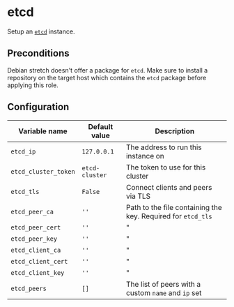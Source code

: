 # etcd

Setup an [`etcd`](https://coreos.com/etcd/docs/latest/) instance.

## Preconditions

Debian stretch doesn't offer a package for `etcd`. Make sure to install a
repository on the target host which contains the `etcd` package before applying
this role.

## Configuration

| Variable name | Default value | Description |
|---------------|---------------|-------------|
| `etcd_ip` | `127.0.0.1` | The address to run this instance on |
| `etcd_cluster_token` | `etcd-cluster` | The token to use for this cluster |
| `etcd_tls` | `False` | Connect clients and peers via TLS |
| `etcd_peer_ca` | `''` | Path to the file containing the key. Required for `etcd_tls` |
| `etcd_peer_cert` | `''` | " |
| `etcd_peer_key` | `''` | " |
| `etcd_client_ca` | `''` | " |
| `etcd_client_cert` | `''` | " |
| `etcd_client_key` | `''` | " |
| `etcd_peers` | `[]` | The list of peers with a custom `name` and `ip` set |
